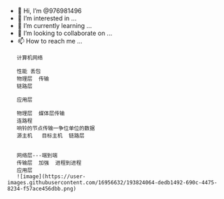 - 👋 Hi, I’m @976981496
- 👀 I’m interested in ...
- 🌱 I’m currently learning ...
- 💞️ I’m looking to collaborate on ...
- 📫 How to reach me ...

<!---
976981496/976981496 is a ✨ special ✨ repository because its `README.md` (this file) appears on your GitHub profile.
You can click the Preview link to take a look at your changes.
---> 
       计算机网络
       
       性能 丢包
       物理层  传输
       链路层
       
       应用层
       
       物理层  媒体层传输
       连路程
       响铃的节点传输一争位单位的数据
       源主机   目标主机  链路层
       
       
       网络层---端到端
       传输层  加强  进程到进程
       应用层
       ![image](https://user-images.githubusercontent.com/16956632/193824064-dedb1492-690c-4475-8234-f57ace456dbb.png)

       
